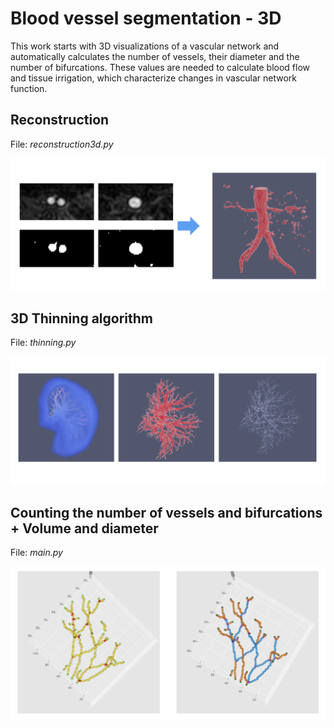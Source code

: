 # Blood vessel segmentation - 3D

This work starts with 3D visualizations of a vascular network and automatically calculates the number of vessels, their diameter and the number of bifurcations. These values are needed to calculate blood flow and tissue irrigation, which characterize changes in vascular network function.

## Reconstruction
File: *reconstruction3d.py*

![Image 1](/images/image1.png)

## 3D Thinning algorithm
File: *thinning.py*

![Image 2](/images/image2.png)

## Counting the number of vessels and bifurcations + Volume and diameter 
File: *main.py*

![Image 3](/images/image3.png)


